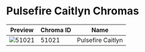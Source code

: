 # Pulsefire Caitlyn Chromas



| Preview | Chroma ID | Name |
|---------|-----------|------|
| ![51021](https://raw.communitydragon.org/latest/plugins/rcp-be-lol-game-data/global/default/v1/champion-chroma-images/51/51021.png) | 51021 | Pulsefire Caitlyn |